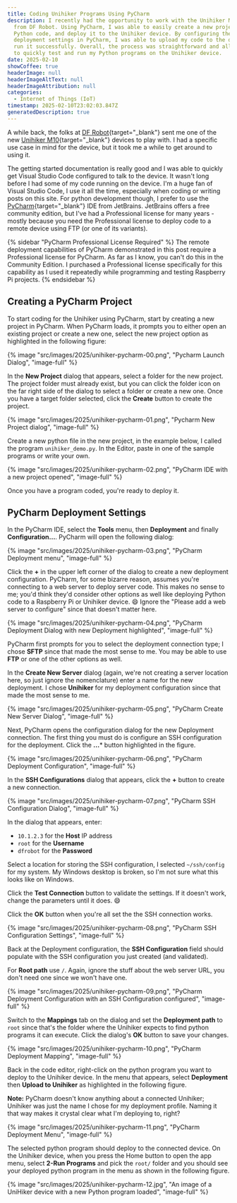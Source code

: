 ```yaml
---
title: Coding Unihiker Programs Using PyCharm
description: I recently had the opportunity to work with the Unihiker M10 device
  from DF Robot. Using PyCharm, I was able to easily create a new project, write
  Python code, and deploy it to the Unihiker device. By configuring the
  deployment settings in PyCharm, I was able to upload my code to the device and
  run it successfully. Overall, the process was straightforward and allowed me
  to quickly test and run my Python programs on the Unihiker device.
date: 2025-02-10
showCoffee: true
headerImage: null
headerImageAltText: null
headerImageAttribution: null
categories:
  - Internet of Things (IoT)
timestamp: 2025-02-10T23:02:03.847Z
generatedDescription: true
---
```


A while back, the folks at [DF Robot](https://www.dfrobot.com/){target="_blank"} sent me one of the new [Unihiker M10](https://www.dfrobot.com/product-2691.html){target="_blank"} devices to play with. I had a specific use case in mind for the device, but it took me a while to get around to using it.

The getting started documentation is really good and I was able to quickly get Visual Studio Code configured to talk to the device. It wasn't long before I had some of my code running on the device. I'm a huge fan of Visual Studio Code, I use it all the time, especially when coding or writing posts on this site. For python development though, I prefer to use the [PyCharm](https://www.jetbrains.com/pycharm/){target="_blank"} IDE from JetBrains. JetBrains offers a free community edition, but I've had a Professional license for many years - mostly because you need the Professional license to deploy code to a remote device using FTP (or one of its variants).

{% sidebar "PyCharm Professional License Required" %}
The remote deployment capabilities of PyCharm demonstrated in this post require a Professional license for PyCharm. As far as I know, you can't do this in the Community Edition. I purchased a Professional license specifically for this capability as I used it repeatedly while programming and testing Raspberry Pi projects.
{% endsidebar %}

## Creating a PyCharm Project

To start coding for the Unihiker using PyCharm, start by creating a new project in PyCharm. When PyCharm loads, it prompts you to either open an existing project or create a new one, select the new project option as highlighted in the following figure:

{% image "src/images/2025/unihiker-pycharm-00.png", "Pycharm Launch Dialog", "image-full" %}

In the **New Project** dialog that appears, select a folder for the new project. The project folder must already exist, but you can click the folder icon on the far right side of the dialog to select a folder or create a new one. Once you have a target folder selected, click the **Create** button to create the project.

{% image "src/images/2025/unihiker-pycharm-01.png", "Pycharm New Project dialog", "image-full" %}

Create a new python file in the new project, in the example below, I called the program `unihiker_demo.py`. In the Editor, paste in one of the sample programs or write your own. 

{% image "src/images/2025/unihiker-pycharm-02.png", "PyCharm IDE with a new project opened", "image-full" %}

Once you have a program coded, you're ready to deploy it. 

## PyCharm Deployment Settings

In the PyCharm IDE, select the **Tools** menu, then **Deployment** and finally **Configuration...**. PyCharm will open the following dialog:

{% image "src/images/2025/unihiker-pycharm-03.png", "PyCharm Deployment menu", "image-full" %}

Click the **+** in the upper left corner of the dialog to create a new deployment configuration. PyCharm, for some bizarre reason, assumes you're connecting to a web server to deploy server code. This makes no sense to me; you'd think they'd consider other options as well like deploying Python code to a Raspberry Pi or Unihiker device. 😄 Ignore the "Please add a web server to configure" since that doesn't matter here.

{% image "src/images/2025/unihiker-pycharm-04.png", "PyCharm Deployment Dialog with new Deployment highlighted", "image-full" %}

PyCharm first prompts for you to select the deployment connection type; I chose **SFTP** since that made the most sense to me. You may be able to use **FTP** or one of the other options as well.

In the **Create New Server** dialog (again, we're not creating a server location here, so just ignore the nomenclature) enter a name for the new deployment. I chose **Unihiker** for my deployment configuration since that made the most sense to me. 

{% image "src/images/2025/unihiker-pycharm-05.png", "PyCharm Create New Server Dialog", "image-full" %}

Next, PyCharm opens the configuration dialog for the new Deployment connection. The first thing you must do is configure an SSH configuration for the deployment. Click the **...*** button highlighted in the figure.

{% image "src/images/2025/unihiker-pycharm-06.png", "PyCharm Deployment Configuration", "image-full" %}

In the **SSH Configurations** dialog that appears, click the **+** button to create a new connection.

{% image "src/images/2025/unihiker-pycharm-07.png", "PyCharm SSH Configuration Dialog", "image-full" %}

In the dialog that appears, enter:

+ `10.1.2.3` for the **Host** IP address
+ `root` for the **Username**
+ `dfrobot` for the **Password**

Select a location for storing the SSH configuration, I selected `~/ssh/config` for my system. My Windows desktop is broken, so I'm not sure what this looks like on Windows.

Click the **Test Connection** button to validate the settings. If it doesn't work, change the parameters until it does. 😄

Click the **OK** button when you're all set the the SSH connection works.

{% image "src/images/2025/unihiker-pycharm-08.png", "PyCharm SSH Configuration Settings", "image-full" %}

Back at the Deployment configuration, the **SSH Configuration** field should populate with the SSH configuration you just created (and validated).

For **Root path** use `/`.  Again, ignore the stuff about the web server URL, you don't need one since we won't have one.

{% image "src/images/2025/unihiker-pycharm-09.png", "PyCharm Deployment Configuration with an SSH Configuration configured", "image-full" %}

Switch to the **Mappings** tab on the dialog and set the **Deployment path** to `root` since that's the folder where the Unihiker expects to find python programs it can execute. Click the dialog's **OK** button to save your changes. 

{% image "src/images/2025/unihiker-pycharm-10.png", "PyCharm Deployment Mapping", "image-full" %}

Back in the code editor, right-click on the python program you want to deploy to the Unihiker device. In the menu that appears, select **Deployment** then **Upload to Unihiker** as highlighted in the following figure. 

**Note:** PyCharm doesn't know anything about a connected Unihiker; Unihiker was just the name I chose for my deployment profile. Naming it that way makes it crystal clear what I'm deploying to, right?

{% image "src/images/2025/unihiker-pycharm-11.png", "PyCharm Deployment Menu", "image-full" %}

The selected python program should deploy to the connected device. On the Unihiker device, when you press the Home button to open the app menu, select **2-Run Programs** and pick the `root/` folder and you should see your deployed python program in the menu as shown in the following figure. 

{% image "src/images/2025/unihiker-pycharm-12.jpg", "An image of a UniHiker device with a new Python program loaded", "image-full" %}
